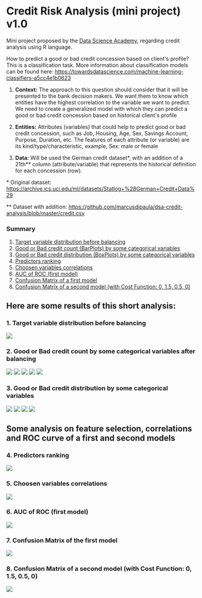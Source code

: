 # Credit Risk Analysis (mini project) v1.0

Mini project proposed by the [Data Science Academy](https://www.datascienceacademy.com.br/), regarding credit analysis using R language.

How to predict a good or bad credit concession based on client's profile?
This is a classification task. More information about classification models can be found here: https://towardsdatascience.com/machine-learning-classifiers-a5cc4e1b0623

1. <b>Context:</b> The approach to this question should consider that it will be presented to the bank decision makers.
We want them to know which entities have the highest correlation to the variable we want to predict. We need to create a generalized model with which they can predict a good or bad credit concession based on historical client's profile

2. <b>Entities:</b> Attributes (variables) that could help to predict good or bad credit concession, such as Job, Housing, Age, Sex, Savings Account, Purpose, Duration, etc.
The features of each attribute (or variable) are its kind/type/characteristic, example, Sex: male or female

3. <b>Data:</b> Will be used the German credit dataset*, with an addition of a 21th** column (attribute/variable) that represents the historical definition for each concession (row).

\* Original dataset: https://archive.ics.uci.edu/ml/datasets/Statlog+%28German+Credit+Data%29

\** Dataset with addition: https://github.com/marcusdipaula/dsa-credit-analysis/blob/master/credit.csv


### Summary

1. [Target variable distribution before balancing](#1-target-variable-distribution-before-balancing)
2. [Good or Bad credit count (BarPlots) by some categorical variables](#2-good-or-bad-credit-count-by-some-categorical-variables-after-balancing)
3. [Good or Bad credit distribution (BoxPlots) by some categorical variables](#3-good-or-bad-credit-distribution-by-some-categorical-variables)
4. [Predictors ranking](#4-predictors-ranking)
5. [Choosen variables correlations](#5-choosen-variables-correlations)
6. [AUC of ROC (first model)](#6-auc-of-roc-first-model)
7. [Confusion Matrix of a first model](#7-confusion-matrix-of-the-first-model)
8. [Confusion Matrix of a second model (with Cost Function: 0, 1.5, 0.5, 0)](#8-confusion-matrix-of-a-second-model-with-cost-function-0-15-05-0)



## Here are some results of this short analysis:

### 1. Target variable distribution before balancing
<img src="Plots/BarPlot_Target_variable_distribution.png" />

### 2. Good or Bad credit count by some categorical variables after balancing

<img src="Plots/BarPlot_01.png" />

<img src="Plots/BarPlot_02.png" />

<img src="Plots/BarPlot_03.png" />

<img src="Plots/BarPlot_04.png" />

<img src="Plots/BarPlot_05.png" />

### 3. Good or Bad credit distribution by some categorical variables

<img src="Plots/BoxPlot_01.png" />

<img src="Plots/BoxPlot_02.png" />

<img src="Plots/BoxPlot_03.png" />

<img src="Plots/BoxPlot_04.png" />

## Some analysis on feature selection, correlations and ROC curve of a first and second models

### 4. Predictors ranking
<img src="Plots/Predictors_ranking.png" />

### 5. Choosen variables correlations
<img src="Plots/Choosen_Variables_Correlations.png" />

### 6. AUC of ROC (first model)
<img src="Plots/AUROC_first_model.png" />

### 7. Confusion Matrix of the first model
<img src="Plots/ConfusionMatrix_prediction_1st_model.png" />

### 8. Confusion Matrix of a second model (with Cost Function: 0, 1.5, 0.5, 0)
<img src="Plots/ConfusionMatrix_prediction_2nd_model_with_CostFunc.png" />
